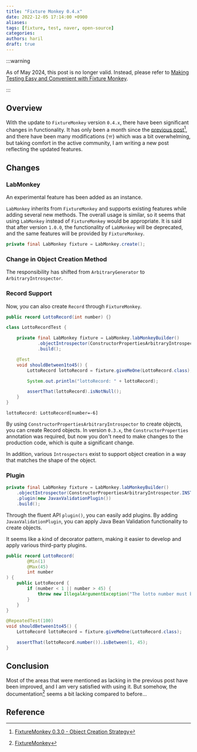 ```yaml
---
title: "Fixture Monkey 0.4.x"
date: 2022-12-05 17:14:00 +0900
aliases:
tags: [fixture, test, naver, open-source]
categories:
authors: haril
draft: true
---
```


:::warning

As of May 2024, this post is no longer valid.
Instead, please refer to [Making Testing Easy and Convenient with Fixture Monkey](https://haril.dev/blog/2024/02/03/Fixture-Monkey).

:::

## Overview

With the update to `FixtureMonkey` version `0.4.x`, there have been significant changes in functionality. It has only been a month since the [previous post](https://songkg7.github.io/posts/Fixture-monkey-overview)[^footnote], and there have been many modifications (ㅠ) which was a bit overwhelming, but taking comfort in the active community, I am writing a new post reflecting the updated features.

## Changes

### LabMonkey

An experimental feature has been added as an instance.

`LabMonkey` inherits from `FixtureMonkey` and supports existing features while adding several new methods. The overall usage is similar, so it seems that using `LabMonkey` instead of `FixtureMonkey` would be appropriate. It is said that after version `1.0.0`, the functionality of `LabMonkey` will be deprecated, and the same features will be provided by `FixtureMonkey`.

```java
private final LabMonkey fixture = LabMonkey.create();
```

### Change in Object Creation Method

The responsibility has shifted from `ArbitraryGenerator` to `ArbitraryIntrospector`.

### Record Support

Now, you can also create `Record` through `FixtureMonkey`.

```java
public record LottoRecord(int number) {}
```

```java
class LottoRecordTest {

    private final LabMonkey fixture = LabMonkey.labMonkeyBuilder()
            .objectIntrospector(ConstructorPropertiesArbitraryIntrospector.INSTANCE)
            .build();

    @Test
    void shouldBetween1to45() {
        LottoRecord lottoRecord = fixture.giveMeOne(LottoRecord.class);

        System.out.println("lottoRecord: " + lottoRecord);

        assertThat(lottoRecord).isNotNull();
    }
}
```

```console
lottoRecord: LottoRecord[number=-6]
```

By using `ConstructorPropertiesArbitraryIntrospector` to create objects, you can create Record objects. In version `0.3.x`, the `ConstructorProperties` annotation was required, but now you don't need to make changes to the production code, which is quite a significant change.

In addition, various `Introspectors` exist to support object creation in a way that matches the shape of the object.

### Plugin

```java
private final LabMonkey fixture = LabMonkey.labMonkeyBuilder()
    .objectIntrospector(ConstructorPropertiesArbitraryIntrospector.INSTANCE)
    .plugin(new JavaxValidationPlugin())
    .build();
```

Through the fluent API `plugin()`, you can easily add plugins. By adding `JavaxValidationPlugin`, you can apply Java Bean Validation functionality to create objects.

It seems like a kind of decorator pattern, making it easier to develop and apply various third-party plugins.

```java
public record LottoRecord(
        @Min(1)
        @Max(45)
        int number
) {
    public LottoRecord {
        if (number < 1 || number > 45) {
            throw new IllegalArgumentException("The lotto number must be between 1 and 45.");
        }
    }
}
```

```java
@RepeatedTest(100)
void shouldBetween1to45() {
    LottoRecord lottoRecord = fixture.giveMeOne(LottoRecord.class);

    assertThat(lottoRecord.number()).isBetween(1, 45);
}
```

## Conclusion

Most of the areas that were mentioned as lacking in the previous post have been improved, and I am very satisfied with using it. But somehow, the documentation[^fn-nth-2] seems a bit lacking compared to before...

## Reference

[^footnote]: [FixtureMonkey 0.3.0 - Object Creation Strategy](https://naver.github.io/fixture-monkey/kr/)

[^fn-nth-2]: [FixtureMonkey](https://naver.github.io/fixture-monkey/kr/)
